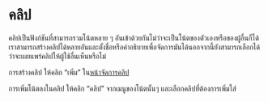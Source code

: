 # คลิป

คลิปเป็นฟังก์ชันที่สามารถรวมโน้ตหลาย ๆ อันเข้าด้วยกันไม่ว่าจะเป็นโน้ตของตัวเองหรือของผู้อื่นก็ได้ เราสามารถสร้างคลิปได้หลายอันและตั้งชื่อหรือคำอธิบายเพื่อจัดการมันได้นอกจากนี้ยังสามารถเลือกได้ว่าจะเผยแพร่คลิปให้ผู้ใช้อื่นเห็นหรือไม่

การสร้างคลิป ให้คลิก “เพิ่ม” ใน[หน้าจัดการคลิป](x-mi-web://my/clips)

การเพิ่มโน้ตลงในคลิป ให้คลิก “คลิป” จากเมนูของโน้ตนั้นๆ และเลือกคลิปที่ต้องการเพิ่มใส่
